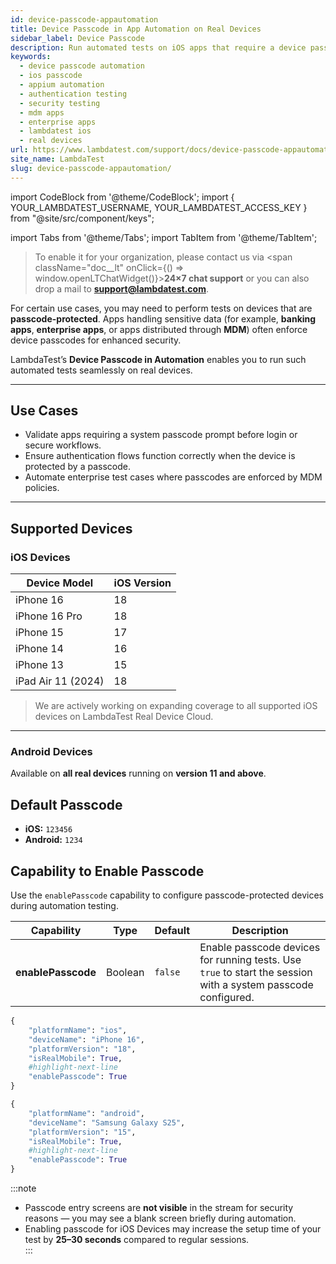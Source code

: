 ```yaml
---
id: device-passcode-appautomation
title: Device Passcode in App Automation on Real Devices
sidebar_label: Device Passcode
description: Run automated tests on iOS apps that require a device passcode during execution on real devices.
keywords:
  - device passcode automation
  - ios passcode
  - appium automation
  - authentication testing
  - security testing
  - mdm apps
  - enterprise apps
  - lambdatest ios
  - real devices
url: https://www.lambdatest.com/support/docs/device-passcode-appautomation/
site_name: LambdaTest
slug: device-passcode-appautomation/
---
```


import CodeBlock from '@theme/CodeBlock';
import { YOUR_LAMBDATEST_USERNAME, YOUR_LAMBDATEST_ACCESS_KEY } from "@site/src/component/keys";

import Tabs from '@theme/Tabs';
import TabItem from '@theme/TabItem';

<script type="application/ld+json"
      dangerouslySetInnerHTML={{ __html: JSON.stringify({
       "@context": "https://schema.org",
        "@type": "BreadcrumbList",
        "itemListElement": [{
          "@type": "ListItem",
          "position": 1,
          "name": "Home",
          "item": "https://www.lambdatest.com"
        },{
          "@type": "ListItem",
          "position": 2,
          "name": "Support",
          "item": "https://www.lambdatest.com/support/docs/"
        },{
          "@type": "ListItem",
          "position": 3,
          "name": "Device Passcode in App Automation",
          "item": "https://www.lambdatest.com/support/docs/device-passcode-appautomation/"
        }]
      })
    }}
></script>

> To enable it for your organization, please contact us via <span className="doc__lt" onClick={() => window.openLTChatWidget()}>**24×7 chat support**</span> or you can also drop a mail to **support@lambdatest.com**.<br />

For certain use cases, you may need to perform tests on devices that are **passcode-protected**. Apps handling sensitive data (for example, **banking apps**, **enterprise apps**, or apps distributed through **MDM**) often enforce device passcodes for enhanced security.  

LambdaTest’s **Device Passcode in Automation** enables you to run such automated tests seamlessly on real devices.

---

## Use Cases

- Validate apps requiring a system passcode prompt before login or secure workflows.  
- Ensure authentication flows function correctly when the device is protected by a passcode.  
- Automate enterprise test cases where passcodes are enforced by MDM policies.  

---

## Supported Devices

### iOS Devices

| Device Model          | iOS Version |
|-----------------------|-------------|
| iPhone 16            | 18 |
| iPhone 16 Pro        | 18 |
| iPhone 15            | 17 |
| iPhone 14            | 16 |
| iPhone 13            | 15 |
| iPad Air 11 (2024)   | 18 |

> We are actively working on expanding coverage to all supported iOS devices on LambdaTest Real Device Cloud.

---

### Android Devices
Available on **all real devices** running on **version 11 and above**.

## Default Passcode
- **iOS:**  `123456`  
- **Android:**  `1234`  


## Capability to Enable Passcode

Use the `enablePasscode` capability to configure passcode-protected devices during automation testing.  

| Capability        | Type    | Default | Description |
|-------------------|---------|---------|-------------|
| **enablePasscode** | Boolean | `false` | Enable passcode devices for running tests. Use `true` to start the session with a system passcode configured. |

<Tabs>
  <TabItem value="ios" label="iOS">


```python
{
    "platformName": "ios",
    "deviceName": "iPhone 16",
    "platformVersion": "18",
    "isRealMobile": True,
    #highlight-next-line
    "enablePasscode": True
}
```

  </TabItem>
  <TabItem value="android" label="Android">



```python
{
    "platformName": "android",
    "deviceName": "Samsung Galaxy S25",
    "platformVersion": "15",
    "isRealMobile": True,
    #highlight-next-line
    "enablePasscode": True
}
```

  </TabItem>
</Tabs>

:::note
- Passcode entry screens are **not visible** in the stream for security reasons — you may see a blank screen briefly during automation.  
- Enabling passcode for iOS Devices may increase the setup time of your test by **25–30 seconds** compared to regular sessions.  
:::

